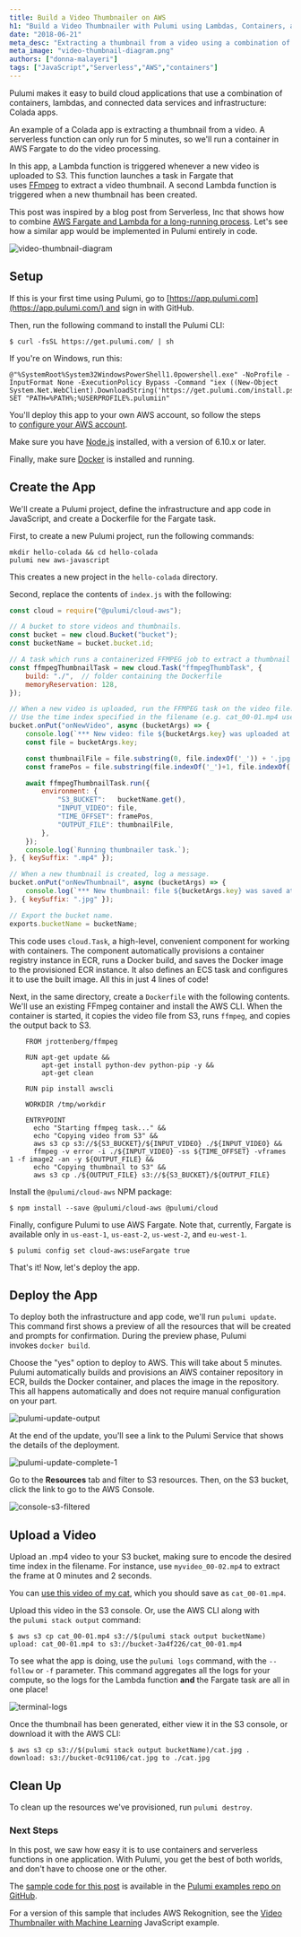 ```yaml
---
title: Build a Video Thumbnailer on AWS
h1: "Build a Video Thumbnailer with Pulumi using Lambdas, Containers, and Infrastructure on AWS"
date: "2018-06-21"
meta_desc: "Extracting a thumbnail from a video using a combination of Lambdas, containers, and connected data services and infrastructure."
meta_image: "video-thumbnail-diagram.png"
authors: ["donna-malayeri"]
tags: ["JavaScript","Serverless","AWS","containers"]
---
```


Pulumi makes it easy to build cloud applications that use a combination
of containers, lambdas, and connected data services and infrastructure:
Colada apps.

An example of a Colada app is extracting a thumbnail from a video. A
serverless function can only run for 5 minutes, so we'll run a
container in AWS Fargate to do the video processing.

In this app, a Lambda function is triggered whenever a new video is
uploaded to S3. This function launches a task in Fargate that
uses [FFmpeg](https://www.ffmpeg.org/) to extract a video thumbnail. A
second Lambda function is triggered when a new thumbnail has been
created.
<!--more-->

This post was inspired by a blog post from Serverless, Inc that shows
how to combine [AWS Fargate and Lambda for a long-running
process](https://serverless.com/blog/serverless-application-for-long-running-process-fargate-lambda/).
Let's see how a similar app would be implemented in Pulumi entirely in
code.

![video-thumbnail-diagram](./video-thumbnail-diagram.png)

## Setup

If this is your first time using Pulumi, go
to [https://app.pulumi.com](https://app.pulumi.com/) and sign in with
GitHub.

Then, run the following command to install the Pulumi CLI:

    $ curl -fsSL https://get.pulumi.com/ | sh

If you're on Windows, run this:

    @"%SystemRoot%System32WindowsPowerShell1.0powershell.exe" -NoProfile -InputFormat None -ExecutionPolicy Bypass -Command "iex ((New-Object System.Net.WebClient).DownloadString('https://get.pulumi.com/install.ps1'))"
    SET "PATH=%PATH%;%USERPROFILE%.pulumiin"

You'll deploy this app to your own AWS account, so follow the steps
to [configure your AWS account](/registry/packages/aws/installation-configuration).

Make sure you have [Node.js](https://nodejs.org/en/download/) installed,
with a version of 6.10.x or later.

Finally, make sure [Docker](https://docs.docker.com/install/) is
installed and running.

## Create the App

We'll create a Pulumi project, define the infrastructure and app code
in JavaScript, and create a Dockerfile for the Fargate task.

First, to create a new Pulumi project, run the following commands:

    mkdir hello-colada && cd hello-colada
    pulumi new aws-javascript

This creates a new project in the `hello-colada` directory.

 Second, replace the contents of `index.js` with the following:

```javascript
const cloud = require("@pulumi/cloud-aws");

// A bucket to store videos and thumbnails.
const bucket = new cloud.Bucket("bucket");
const bucketName = bucket.bucket.id;

// A task which runs a containerized FFMPEG job to extract a thumbnail image.
const ffmpegThumbnailTask = new cloud.Task("ffmpegThumbTask", {
    build: "./",  // folder containing the Dockerfile
    memoryReservation: 128,
});

// When a new video is uploaded, run the FFMPEG task on the video file.
// Use the time index specified in the filename (e.g. cat_00-01.mp4 uses timestamp 00:01)
bucket.onPut("onNewVideo", async (bucketArgs) => {
    console.log(`*** New video: file ${bucketArgs.key} was uploaded at ${bucketArgs.eventTime}.`);
    const file = bucketArgs.key;

    const thumbnailFile = file.substring(0, file.indexOf('_')) + '.jpg';
    const framePos = file.substring(file.indexOf('_')+1, file.indexOf('.')).replace('-',':');

    await ffmpegThumbnailTask.run({
        environment: {
            "S3_BUCKET":   bucketName.get(),
            "INPUT_VIDEO": file,
            "TIME_OFFSET": framePos,
            "OUTPUT_FILE": thumbnailFile,
        },
    });
    console.log(`Running thumbnailer task.`);
}, { keySuffix: ".mp4" });

// When a new thumbnail is created, log a message.
bucket.onPut("onNewThumbnail", async (bucketArgs) => {
    console.log(`*** New thumbnail: file ${bucketArgs.key} was saved at ${bucketArgs.eventTime}.`);
}, { keySuffix: ".jpg" });

// Export the bucket name.
exports.bucketName = bucketName;
```

This code uses `cloud.Task`, a high-level, convenient component for
working with containers. The component automatically provisions a
container registry instance in ECR, runs a Docker build, and saves the
Docker image to the provisioned ECR instance. It also defines an ECS
task and configures it to use the built image. All this in just 4 lines
of code!

Next, in the same directory, create a `Dockerfile` with the following
contents. We'll use an existing FFmpeg container and install the AWS
CLI. When the container is started, it copies the video file from S3,
runs `ffmpeg`, and copies the output back to S3.

        FROM jrottenberg/ffmpeg

        RUN apt-get update &&
            apt-get install python-dev python-pip -y &&
            apt-get clean

        RUN pip install awscli

        WORKDIR /tmp/workdir

        ENTRYPOINT
          echo "Starting ffmpeg task..." &&
          echo "Copying video from S3" &&
          aws s3 cp s3://${S3_BUCKET}/${INPUT_VIDEO} ./${INPUT_VIDEO} &&
          ffmpeg -v error -i ./${INPUT_VIDEO} -ss ${TIME_OFFSET} -vframes 1 -f image2 -an -y ${OUTPUT_FILE} &&
          echo "Copying thumbnail to S3" &&
          aws s3 cp ./${OUTPUT_FILE} s3://${S3_BUCKET}/${OUTPUT_FILE}

Install the `@pulumi/cloud-aws` NPM package:

    $ npm install --save @pulumi/cloud-aws @pulumi/cloud

Finally, configure Pulumi to use AWS Fargate. Note that, currently,
Fargate is available only in `us-east-1`, `us-east-2`, `us-west-2`,
and `eu-west-1`.

    $ pulumi config set cloud-aws:useFargate true

That's it! Now, let's deploy the app.

## Deploy the App

To deploy both the infrastructure and app code, we'll
run `pulumi update`. This command first shows a preview of all the
resources that will be created and prompts for confirmation. During the
preview phase, Pulumi invokes `docker build`.

Choose the "yes" option to deploy to AWS. This will take about 5
minutes. Pulumi automatically builds and provisions an AWS container
repository in ECR, builds the Docker container, and places the image in
the repository. This all happens automatically and does not require
manual configuration on your part.

![pulumi-update-output](./pulumi-update-output.png)

At the end of the update, you'll see a link to the Pulumi Service that
shows the details of the deployment.

![pulumi-update-complete-1](./pulumi-update-complete-1.png)

Go to the **Resources** tab and filter to S3 resources. Then, on the S3
bucket, click the link to go to the AWS Console.

![console-s3-filtered](./console-s3-filtered.png)

## Upload a Video

Upload an .mp4 video to your S3 bucket, making sure to encode the
desired time index in the filename. For instance,
use `myvideo_00-02.mp4` to extract the frame at 0 minutes and 2 seconds.

You can [use this video of my
cat](https://github.com/pulumi/examples/blob/master/cloud-js-thumbnailer/sample/cat.mp4),
which you should save as `cat_00-01.mp4`.

Upload this video in the S3 console. Or, use the AWS CLI along with
the `pulumi stack output` command:

    $ aws s3 cp cat_00-01.mp4 s3://$(pulumi stack output bucketName)
    upload: cat_00-01.mp4 to s3://bucket-3a4f226/cat_00-01.mp4

To see what the app is doing, use the `pulumi logs` command, with
the `--follow` or `-f` parameter. This command aggregates all the logs
for your compute, so the logs for the Lambda function **and** the
Fargate task are all in one place!

![terminal-logs](./terminal-logs.png)

Once the thumbnail has been generated, either view it in the S3 console,
or download it with the AWS CLI:

    $ aws s3 cp s3://$(pulumi stack output bucketName)/cat.jpg .
    download: s3://bucket-0c91106/cat.jpg to ./cat.jpg

## Clean Up

To clean up the resources we've provisioned, run `pulumi destroy`.

### Next Steps

In this post, we saw how easy it is to use containers and serverless
functions in one application. With Pulumi, you get the best of both
worlds, and don't have to choose one or the other.

The [sample code for this post](https://github.com/pulumi/examples/tree/master/cloud-js-thumbnailer) is
available in the [Pulumi examples repo on
GitHub](https://github.com/pulumi/examples).

For a version of this sample that includes AWS Rekognition, see
the [Video Thumbnailer with Machine Learning](https://github.com/pulumi/examples/tree/master/cloud-js-thumbnailer-machine-learning) JavaScript
example.
